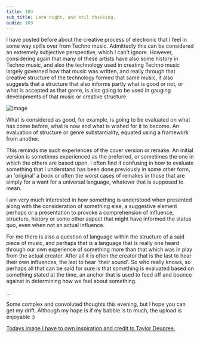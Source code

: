 ```yaml
---
title: 103
sub_title: Late night, and stil thinking.
audio: 103
---
```

I have posted before about the creative process of electronic that I feel in some way spills over from Techno music. Admittedly this can be considered an extremely subjective perspective, which I can't ignore. However, considering again that many of these artists have also some history in Techno music, and also the technology used in creating Techno music largely governed how that music was written, and really through that creative structure of the technology formed that same music, it also suggests that a structure that also informs partly what is good or not, or what is accepted as that genre, is also going to be used in gauging developments of that music or creative structure.

![Image](/assets/img/Snd-103.jpg) 

What is considered as good, for example, is going to be evaluated on what has come before, what is now and what is wished for it to become. An evaluation of structure or genre substantiality, equated using a framework from another.

This reminds me such experiences of the cover version or remake. An initial version is sometimes experienced as the preferred, or sometimes the one in which the others are based upon. I often find it confusing in how to evaluate something that I understand has been done previously in some other form, an 'original' a book or often the worst cases of remakes in those that are simply for a want for a universal language, whatever that is supposed to mean.

I am very much interested in how something is understood when presented along with the consideration of something else, a suggestive element perhaps or a presentation to provoke a comprehension of influence, structure, history or some other aspect that might have informed the status quo, even when not an actual influence.

For me there is also a question of language within the structure of a said piece of music, and perhaps that is a language that is really one heard through our own experience of something more than that which was in play from the actual creator. After all it is often the creator that is the last to hear their own influences, the last to hear 'their sound'. So who really knows, so perhaps all that can be said for sure is that something is evaluated based on something stated at the time, an anchor that is used to feed off and bounce against in determining how we feel about something.

…

Some complex and convoluted thoughts this evening, but I hope you can get my drift. Although my hope is if my babble is to much, the upload is enjoyable :)

<a href="http://www.12k.com/index.php/site/releases/stil/" title="Todays image I have to own inspiration and credit to Taylor Deupree." target="_blank">Todays image I have to own inspiration and credit to Taylor Deupree.</a>